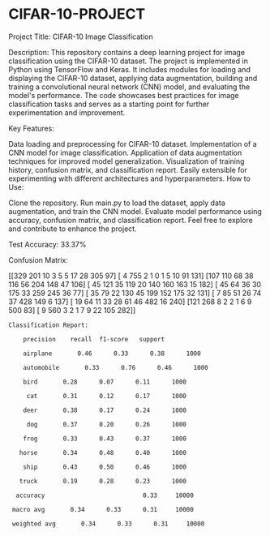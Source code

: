 # CIFAR-10-PROJECT


Project Title: CIFAR-10 Image Classification

Description:
This repository contains a deep learning project for image classification using the CIFAR-10 dataset. The project is implemented in Python using TensorFlow and Keras. It includes modules for loading and displaying the CIFAR-10 dataset, applying data augmentation, building and training a convolutional neural network (CNN) model, and evaluating the model's performance. The code showcases best practices for image classification tasks and serves as a starting point for further experimentation and improvement.

Key Features:

Data loading and preprocessing for CIFAR-10 dataset.
Implementation of a CNN model for image classification.
Application of data augmentation techniques for improved model generalization.
Visualization of training history, confusion matrix, and classification report.
Easily extensible for experimenting with different architectures and hyperparameters.
How to Use:

Clone the repository.
Run main.py to load the dataset, apply data augmentation, and train the CNN model.
Evaluate model performance using accuracy, confusion matrix, and classification report.
Feel free to explore and contribute to enhance the project.

Test Accuracy: 33.37%

Confusion Matrix:

 [[329 201  10   3   5   5  17  28 305  97]
 [  4 755   2   1   0   1   5  10  91 131]
 [107 110  68  38 116  56 204 148  47 106]
 [ 45 121  35 119  20 140 160 163  15 182]
 [ 45  64  36  30 175  33 259 245  36  77]
 [ 35  79  22 130  45 199 152 175  32 131]
 [  7  85  51  26  74  37 428 149   6 137]
 [ 19  64  11  33  28  61  46 482  16 240]
 [121 268   8   2   2   1   6   9 500  83]
 [  9 560   3   2   1   7   9  22 105 282]]



    Classification Report:

        precision    recall  f1-score   support

        airplane       0.46      0.33      0.38      1000
        
        automobile       0.33      0.76      0.46      1000

        bird       0.28      0.07      0.11      1000

         cat       0.31      0.12      0.17      1000

        deer       0.38      0.17      0.24      1000

         dog       0.37      0.20      0.26      1000

        frog       0.33      0.43      0.37      1000

       horse       0.34      0.48      0.40      1000

        ship       0.43      0.50      0.46      1000

       truck       0.19      0.28      0.23      1000

      accuracy                           0.33     10000

     macro avg       0.34      0.33      0.31     10000

     weighted avg       0.34      0.33      0.31     10000